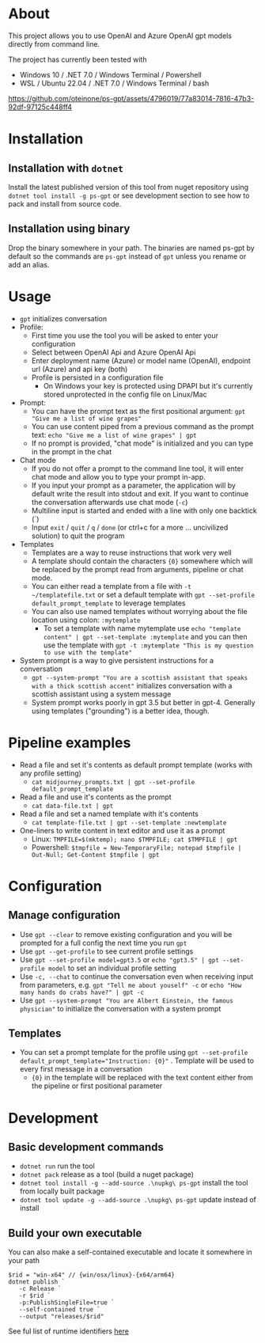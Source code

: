 # About

This project allows you to use OpenAI and Azure OpenAI gpt models directly from command line.

The project has currently been tested with 
- Windows 10 / .NET 7.0 / Windows Terminal / Powershell
- WSL / Ubuntu 22.04 / .NET 7.0 / Windows Terminal / bash

https://github.com/oteinone/ps-gpt/assets/4796019/77a83014-7816-47b3-92df-97125c448ff4

# Installation

## Installation with `dotnet`
Install the latest published version of this tool from nuget repository using `dotnet tool install -g ps-gpt` or see development section to see how to pack and install from source code.

## Installation using binary
Drop the binary somewhere in your path. The binaries are named ps-gpt by default so the commands are `ps-gpt` instead of `gpt` unless you rename or add an alias.

# Usage
- `gpt` initializes conversation
- Profile:
  - First time you use the tool you will be asked to enter your configuration
  - Select between OpenAI Api and Azure OpenAI Api
  - Enter deployment name (Azure) or model name (OpenAI), endpoint url (Azure) and api key (both)
  - Profile is persisted in a configuration file
    - On Windows your key is protected using DPAPI but it's currently stored unprotected in the config file on Linux/Mac
- Prompt:
  - You can have the prompt text as the first positional argument: `gpt "Give me a list of wine grapes"`
  - You can use content piped from a previous command as the prompt text: `echo "Give me a list of wine grapes" | gpt`
  - If no prompt is provided, "chat mode" is initialized and you can type in the prompt in the chat
- Chat mode
  - If you do not offer a prompt to the command line tool, it will enter chat mode and allow you to type your prompt in-app.
  - If you input your prompt as a parameter, the application will by default write the result into stdout and exit. If you want to continue the conversation afterwards use chat mode (`-c`)
  - Multiline input is started and ended with a line with only one backtick (`)
  - Input `exit` / `quit` / `q` / `done` (or ctrl+c for a more ... uncivilized solution) to quit the program
- Templates
  - Templates are a way to reuse instructions that work very well
  - A template should contain the characters `{0}` somewhere which will be replaced by the prompt read from arguments, pipeline or chat mode.
  - You can either read a template from a file with `-t ~/templatefile.txt` or set a default template with `gpt --set-profile default_prompt_template` to leverage templates
  - You can also use named templates without worrying about the file location using colon: `:mytemplate`
    - To set a template with name mytemplate use `echo "template content" | gpt --set-template :mytemplate` and you can then use the template with `gpt -t :mytemplate "This is my question to use with the template"`
- System prompt is a way to give persistent instructions for a conversation
  - `gpt --system-prompt "You are a scottish assistant that speaks with a thick scottish accent"` initializes conversation with a scottish assistant using a system message 
  - System prompt works poorly in gpt 3.5 but better in gpt-4. Generally using templates ("grounding") is a better idea, though.

# Pipeline examples
- Read a file and set it's contents as default prompt template (works with any profile setting)
  -  `cat midjourney_prompts.txt | gpt --set-profile default_prompt_template`
- Read a file and use it's contents as the prompt
  - `cat data-file.txt | gpt`
- Read a file and set a named template with it's contents
  - `cat template-file.txt | gpt --set-template :newtemplate`
- One-liners to write content in text editor and use it as a prompt
  - Linux: `TMPFILE=$(mktemp); nano $TMPFILE; cat $TMPFILE | gpt`
  - Powershell: `$tmpfile = New-TemporaryFile; notepad $tmpfile | Out-Null; Get-Content $tmpfile | gpt`

# Configuration
## Manage configuration
- Use `gpt --clear` to remove existing configuration and you will be prompted for a full config the next time you run `gpt`
- Use `gpt --get-profile` to see current profile settings
- Use `gpt --set-profile model=gpt3.5` or `echo "gpt3.5" | gpt --set-profile model` to set an individual profile setting
- Use `-c, --chat` to continue the conversation even when receiving input from parameters, e.g. `gpt "Tell me about youself" -c` or `echo "How many hands do crabs have?" | gpt -c`
- Use `gpt --system-prompt "You are Albert Einstein, the famous physician"` to initialize the conversation with a system prompt

## Templates
- You can set a prompt template for the profile using `gpt --set-profile default_prompt_template="Instruction: {0}"` . Template will be used to every first message in a conversation
  - `{0}` in the template will be replaced with the text content either from the pipeline or first positional parameter
# Development

## Basic development commands
- `dotnet run` run the tool
- `dotnet pack` release as a tool (build a nuget package)
- `dotnet tool install -g --add-source .\nupkg\ ps-gpt` install the tool from locally built package
- `dotnet tool update -g --add-source .\nupkg\ ps-gpt` update instead of install    

## Build your own executable
You can also make a self-contained executable and locate it somewhere in your path
```
$rid = "win-x64" // {win/osx/linux}-{x64/arm64}
dotnet publish `
   -c Release `
   -r $rid `
   -p:PublishSingleFile=true `
   --self-contained true `
   --output "releases/$rid"
```
See ful list of runtime identifiers [here](https://github.com/dotnet/runtime/blob/main/src/libraries/Microsoft.NETCore.Platforms/src/runtime.json)
